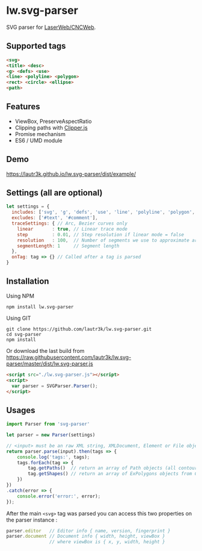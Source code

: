 # lw.svg-parser
SVG parser for [LaserWeb/CNCWeb](https://github.com/LaserWeb/LaserWeb4).

## Supported tags
```html
<svg>
<title> <desc>
<g> <defs> <use>
<line> <polyline> <polygon>
<rect> <circle> <ellipse>
<path>
```

## Features
- ViewBox, PreserveAspectRatio
- Clipping paths with [Clipper.js](https://sourceforge.net/projects/jsclipper/)
- Promise mechanism
- ES6 / UMD module

## Demo
https://lautr3k.github.io/lw.svg-parser/dist/example/

## Settings (all are optional)
```javascript
let settings = {
  includes: ['svg', 'g', 'defs', 'use', 'line', 'polyline', 'polygon', 'rect', 'circle', 'ellipse', 'path', 'title', 'desc'],
  excludes: ['#text', '#comment'],
  traceSettings: { // Arc, Bezier curves only
    linear       : true, // Linear trace mode
    step         : 0.01, // Step resolution if linear mode = false
    resolution   : 100,  // Number of segments we use to approximate arc length
    segmentLength: 1     // Segment length
  },
  onTag: tag => {} // Called after a tag is parsed
}
```

## Installation
Using NPM
```
npm install lw.svg-parser
```

Using GIT
```
git clone https://github.com/lautr3k/lw.svg-parser.git
cd svg-parser
npm install
```

Or download the last build from https://raw.githubusercontent.com/lautr3k/lw.svg-parser/master/dist/lw.svg-parser.js
```html
<script src="./lw.svg-parser.js"></script>
<script>
  var parser = SVGParser.Parser();
</script>
```

## Usages
```javascript
import Parser from 'svg-parser'

let parser = new Parser(settings)

// <input> must be an raw XML string, XMLDocument, Element or File object
return parser.parse(input).then(tags => {
    console.log('tags:', tags);
    tags.forEach(tag => {
        tag.getPaths()  // return an array of Path objects (all contours + holes)
        tag.getShapes() // return an array of ExPolygons objects from Clipper.js (filled shapes)
    })
})
.catch(error => {
    console.error('error:', error);
});
```

After the main `<svg>` tag was parsed you can access this two properties on the parser instance :

```javascript
parser.editor   // Editor info { name, version, fingerprint }
parser.document // Document info { width, height, viewBox }
                // where viewBox is { x, y, width, height }
```
